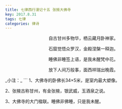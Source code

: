 ```yaml
---
title: 七律西行漫记十五 张掖大佛寺
key: 2017.8.31
tags: 七律
categories: 律诗
---
```


<p align="center">自古甘州多物华，栖云藏月卧神家。
</p>
<p align="center">石窟觉悟众罗汉，金殿涅槃一释迦。
</p>
<p align="center">睡佛非睡签上语，是我未醒梵中花。
</p>
<p align="center">放下人间万般事，面西祥瑞出晚霞。
</p>
_小注：_
```
1、大佛寺的卧佛长34×5米，是室内最大塑像。

2、张掖古称甘州，有金张掖，银武威，玉酒泉之说。

3、大佛寺的大门楹联。睡佛非佛睡，只是我未醒。

```